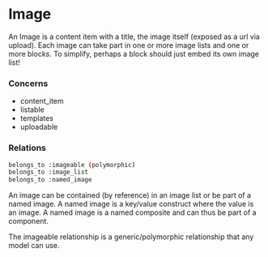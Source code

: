 Image
=====

An Image is a content item with a title, the image itself (exposed as a url via upload). Each image can take part in one or more image lists and one or more blocks. To simplify, perhaps a block should just embed its own image list!

### Concerns

-	content_item
-	listable
-	templates
-	uploadable

### Relations

```sh
belongs_to :imageable (polymorphic)
belongs_to :image_list
belongs_to :named_image
```

An image can be contained (by reference) in an image list or be part of a named image. A named image is a key/value construct where the value is an image. A named image is a named composite and can thus be part of a component.

The imageable relationship is a generic/polymorphic relationship that any model can use.
